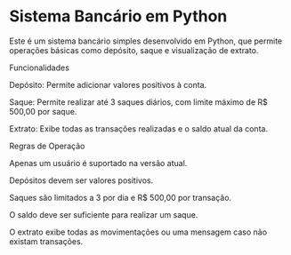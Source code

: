 # Sistema Bancário em Python

Este é um sistema bancário simples desenvolvido em Python, que permite operações básicas como depósito, saque e visualização de extrato.

Funcionalidades

Depósito: Permite adicionar valores positivos à conta.

Saque: Permite realizar até 3 saques diários, com limite máximo de R$ 500,00 por saque.

Extrato: Exibe todas as transações realizadas e o saldo atual da conta.

Regras de Operação

Apenas um usuário é suportado na versão atual.

Depósitos devem ser valores positivos.

Saques são limitados a 3 por dia e R$ 500,00 por transação.

O saldo deve ser suficiente para realizar um saque.

O extrato exibe todas as movimentações ou uma mensagem caso não existam transações.
